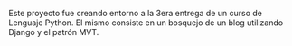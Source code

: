 Este proyecto fue creando entorno a la 3era entrega de un curso de Lenguaje Python. El mismo consiste en un bosquejo de un blog utilizando Django y el patrón MVT.